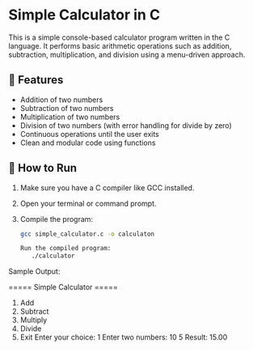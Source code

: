 # Simple Calculator in C

This is a simple console-based calculator program written in the C language. It performs basic arithmetic operations such as addition, subtraction, multiplication, and division using a menu-driven approach.

## 📌 Features

- Addition of two numbers
- Subtraction of two numbers
- Multiplication of two numbers
- Division of two numbers (with error handling for divide by zero)
- Continuous operations until the user exits
- Clean and modular code using functions

## 🚀 How to Run

1. Make sure you have a C compiler like GCC installed.
2. Open your terminal or command prompt.
3. Compile the program:

   ```bash
   gcc simple_calculator.c -o calculaton
   
   Run the compiled program:
      ./calculator
   
 Sample Output:
 
===== Simple Calculator =====
1. Add
2. Subtract
3. Multiply
4. Divide
5. Exit
Enter your choice: 1
Enter two numbers: 10 5
Result: 15.00

